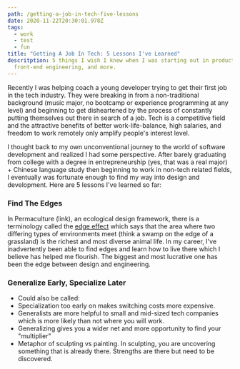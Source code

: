 ```yaml
---
path: /getting-a-job-in-tech-five-lessons
date: 2020-11-22T20:30:01.978Z
tags:
  - work
  - test
  - fun
title: "Getting A Job In Tech: 5 Lessons I've Learned"
descritption: 5 things I wish I knew when I was starting out in product design,
  front-end engineering, and more.
---
```

Recently I was helping coach a young developer trying to get their first job in the tech industry. They were breaking in from a non-traditional background (music major, no bootcamp or experience programming at any level) and beginning to get disheartened by the process of constantly putting themselves out there in search of a job. Tech is a competitive field and the attractive benefits of better work-life-balance, high salaries, and freedom to work remotely only amplify people's interest level.

I thought back to my own unconventional journey to the world of software development and realized I had some perspective. After barely graduating from college with a degree in entrepreneurship (yes, that was a real major) + Chinese language study then beginning to work in non-tech related fields, I eventually was fortunate enough to find my way into design and development. Here are 5 lessons I've learned so far:

### Find The Edges

In Permaculture (link), an ecological design framework, there is a terminology called the [edge effect](https://www.permaculturenews.org/2016/08/31/defining-edge-simple-terms/) which says that the area where two differing types of environments meet (think a swamp on the edge of a grassland) is the richest and most diverse animal life. In my career, I've inadvertently been able to find edges and learn how to live there which I believe has helped me flourish. The biggest and most lucrative one has been the edge between design and engineering.

### Generalize Early, Specialize Later

* Could also be called:
* Specialization too early on makes switching costs more expensive.
* Generalists are more helpful to small and mid-sized tech companies which is more likely than not where you will work.
* Generalizing gives you a wider net and more opportunity to find your "multiplier"
* Metaphor of sculpting vs painting. In sculpting, you are uncovering something that is already there. Strengths are there but need to be discovered.